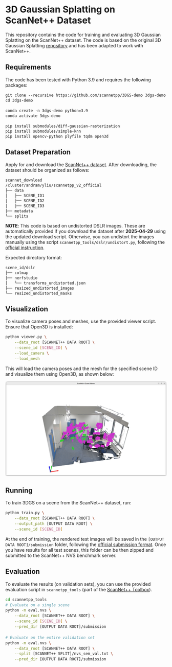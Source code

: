 # 3D Gaussian Splatting on ScanNet++ Dataset
This repository contains the code for training and evaluating 3D Gaussian Splatting on the ScanNet++ dataset. The code is based on the original 3D Gaussian Splatting [repository](https://github.com/graphdeco-inria/gaussian-splatting) and has been adapted to work with ScanNet++.

## Requirements
The code has been tested with Python 3.9 and requires the following packages:
```
git clone --recursive https://github.com/scannetpp/3DGS-demo 3dgs-demo
cd 3dgs-demo

conda create -n 3dgs-demo python=3.9
conda activate 3dgs-demo

pip install submodules/diff-gaussian-rasterization
pip install submodules/simple-knn
pip install opencv-python plyfile tqdm open3d
```


## Dataset Preparation
Apply for and download the [ScanNet++ dataset](https://kaldir.vc.in.tum.de/scannetpp/). After downloading, the dataset should be organized as follows:
```
scannet_download
/cluster/andram/yliu/scannetpp_v2_official
├── data
│   ├── SCENE_ID1
│   ├── SCENE_ID2
│   ├── SCENE_ID3
├── metadata
└── splits
```
**NOTE**: This code is based on undistorted DSLR images. These are automatically provided if you download the dataset after **2025-04-29** using the updated download script. Otherwise, you can undistort the images manually using the script `scannetpp_tools/dslr/undistort.py`, following the [official instruction](https://github.com/scannetpp/scannetpp?tab=readme-ov-file#undistortion-convert-fisheye-images-to-pinhole-with-opencv).

Expected directory format:
```
scene_id/dslr
├── colmap
├── nerfstudio
│   └── transforms_undistorted.json
├── resized_undistorted_images
└── resized_undistorted_masks
```

## Visualization

To visualize camera poses and meshes, use the provided viewer script. Ensure that Open3D is installed:
```sh
python viewer.py \
    --data_root [SCANNET++ DATA ROOT] \
    --scene_id [SCENE_ID] \
    --load_camera \
    --load_mesh
```

This will load the camera poses and the mesh for the specified scene ID and visualize them using Open3D, as shown below:

![visualization](assets/viewer_example1.png)


## Running
To train 3DGS on a scene from the ScanNet++ dataset, run:

```sh
python train.py \
    --data_root [SCANNET++ DATA ROOT] \
    --output_path [OUTPUT DATA ROOT] \
    --scene_id [SCENE_ID]
```

At the end of training, the rendered test images will be saved in the `[OUTPUT DATA ROOT]/submission` folder, following the [official submission format](https://kaldir.vc.in.tum.de/scannetpp/benchmark/docs). Once you have results for all test scenes, this folder can be then zipped and submitted to the ScanNet++ NVS benchmark server.


## Evaluation
To evaluate the results (on validation sets), you can use the provided evaluation script in `scannetpp_tools` (part of the [ScanNet++ Toolbox](https://github.com/scannetpp/scannetpp?tab=readme-ov-file#novel-view-synthesis-evaluation-dslr)).
```sh
cd scannetpp_tools
# Evaluate on a single scene
python -m eval.nvs \
    --data_root [SCANNET++ DATA ROOT] \
    --scene_id [SCENE_ID] \
    --pred_dir [OUTPUT DATA ROOT]/submission

# Evaluate on the entire validation set
python -m eval.nvs \
    --data_root [SCANNET++ DATA ROOT] \
    --split [SCANNET++ SPLIT]/nvs_sem_val.txt \
    --pred_dir [OUTPUT DATA ROOT]/submission
```